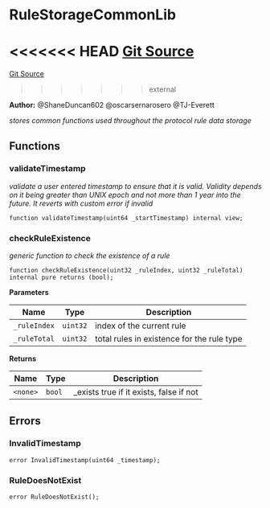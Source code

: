 # RuleStorageCommonLib
<<<<<<< HEAD
[Git Source](https://github.com/thrackle-io/tron/blob/c915f21b8dd526456aab7e2f9388d412d287d507/src/economic/ruleStorage/RuleStorageCommonLib.sol)
=======
[Git Source](https://github.com/thrackle-io/tron/blob/81964a0e15d7593cfe172486fd6691a89432c332/src/economic/ruleStorage/RuleStorageCommonLib.sol)
>>>>>>> external

**Author:**
@ShaneDuncan602 @oscarsernarosero @TJ-Everett

*stores common functions used throughout the protocol rule data storage*


## Functions
### validateTimestamp

*validate a user entered timestamp to ensure that it is valid. Validity depends on it being greater than UNIX epoch and not more than 1 year into the future. It reverts with custom error if invalid*


```solidity
function validateTimestamp(uint64 _startTimestamp) internal view;
```

### checkRuleExistence

*generic function to check the existence of a rule*


```solidity
function checkRuleExistence(uint32 _ruleIndex, uint32 _ruleTotal) internal pure returns (bool);
```
**Parameters**

|Name|Type|Description|
|----|----|-----------|
|`_ruleIndex`|`uint32`|index of the current rule|
|`_ruleTotal`|`uint32`|total rules in existence for the rule type|

**Returns**

|Name|Type|Description|
|----|----|-----------|
|`<none>`|`bool`|_exists true if it exists, false if not|


## Errors
### InvalidTimestamp

```solidity
error InvalidTimestamp(uint64 _timestamp);
```

### RuleDoesNotExist

```solidity
error RuleDoesNotExist();
```

